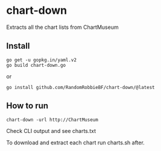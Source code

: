 # chart-down
Extracts all the chart lists from ChartMuseum

Install
----

```
go get -u gopkg.in/yaml.v2
go build chart-down.go
```

or

```
go install github.com/RandomRobbieBF/chart-down/@latest
```


How to run
---

```
chart-down -url http://ChartMuseum
```

Check CLI output and see charts.txt

To download and extract each chart run charts.sh after.
